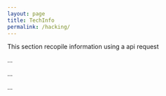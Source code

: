 ```yaml
---
layout: page
title: TechInfo
permalink: /hacking/
---
```

<p> This section recopile information using a api request </p>
<p> ... </p>
<p> ... </p>
<p> ... </p>

